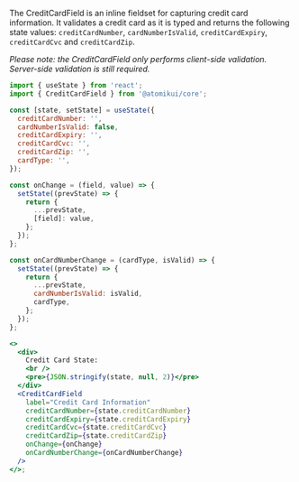 The CreditCardField is an inline fieldset for capturing credit card information. It validates a credit card as it is typed and returns the following state values: `creditCardNumber`, `cardNumberIsValid`, `creditCardExpiry`, `creditCardCvc` and `creditCardZip`.

_Please note: the CreditCardField only performs client-side validation. Server-side validation is still required._

```jsx
import { useState } from 'react';
import { CreditCardField } from '@atomikui/core';

const [state, setState] = useState({
  creditCardNumber: '',
  cardNumberIsValid: false,
  creditCardExpiry: '',
  creditCardCvc: '',
  creditCardZip: '',
  cardType: '',
});

const onChange = (field, value) => {
  setState((prevState) => {
    return {
      ...prevState,
      [field]: value,
    };
  });
};

const onCardNumberChange = (cardType, isValid) => {
  setState((prevState) => {
    return {
      ...prevState,
      cardNumberIsValid: isValid,
      cardType,
    };
  });
};

<>
  <div>
    Credit Card State:
    <br />
    <pre>{JSON.stringify(state, null, 2)}</pre>
  </div>
  <CreditCardField
    label="Credit Card Information"
    creditCardNumber={state.creditCardNumber}
    creditCardExpiry={state.creditCardExpiry}
    creditCardCvc={state.creditCardCvc}
    creditCardZip={state.creditCardZip}
    onChange={onChange}
    onCardNumberChange={onCardNumberChange}
  />
</>;
```
